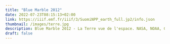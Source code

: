 ```yaml
---
title: "Blue Marble 2012"
date: 2022-07-23T08:15:13+02:00
link: https://iiif.emf.fr/iiif/3/SuomiNPP_earth_full.jp2/info.json
thumbnail: /images/terre.jpg
description: Blue Marble 2012 - La Terre vue de l'espace. NASA, NOAA, GSFC, Suomi NPP, VIIRS, Norman Kuring.
draft: false
---
```


